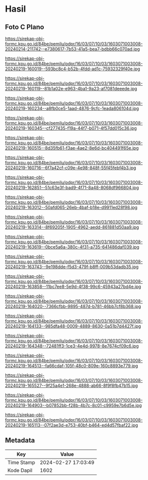 # Hasil

## Foto C Plano

https://sirekap-obj-formc.kpu.go.id/84be/pemilu/pdpr/16/03/07/10/03/1603071003008-20240214-211742--e7380617-7b53-41a5-bea7-bdbb66c070ad.jpg

https://sirekap-obj-formc.kpu.go.id/84be/pemilu/pdpr/16/03/07/10/03/1603071003008-20240219-160019--593bc8c4-b52b-4fdd-ad1c-75932329f40e.jpg

https://sirekap-obj-formc.kpu.go.id/84be/pemilu/pdpr/16/03/07/10/03/1603071003008-20240219-160119--81b1a02e-e963-4ba1-9a23-af7081deeede.jpg

https://sirekap-obj-formc.kpu.go.id/84be/pemilu/pdpr/16/03/07/10/03/1603071003008-20240219-160234--a8fb0ce5-1aad-4876-9cfc-1eada806104d.jpg

https://sirekap-obj-formc.kpu.go.id/84be/pemilu/pdpr/16/03/07/10/03/1603071003008-20240219-160345--cf277435-f19a-44f7-b071-4f57dd015c36.jpg

https://sirekap-obj-formc.kpu.go.id/84be/pemilu/pdpr/16/03/07/10/03/1603071003008-20240219-160515--8d35fb61-f3ae-4ae2-8e6d-bc404491f65e.jpg

https://sirekap-obj-formc.kpu.go.id/84be/pemilu/pdpr/16/03/07/10/03/1603071003008-20240219-160716--6f7a42cf-c09e-4e98-848f-55f45febf4b3.jpg

https://sirekap-obj-formc.kpu.go.id/84be/pemilu/pdpr/16/03/07/10/03/1603071003008-20240219-162851--51c63e3f-bad9-4f71-8a48-8068df966804.jpg

https://sirekap-obj-formc.kpu.go.id/84be/pemilu/pdpr/16/03/07/10/03/1603071003008-20240219-163012--50afd065-26eb-4baf-b18e-d9911ed28f98.jpg

https://sirekap-obj-formc.kpu.go.id/84be/pemilu/pdpr/16/03/07/10/03/1603071003008-20240219-163314--8f69205f-1905-4962-aedd-861881d50aa9.jpg

https://sirekap-obj-formc.kpu.go.id/84be/pemilu/pdpr/16/03/07/10/03/1603071003008-20240219-163619--0bce5a6a-380c-4f31-a735-641486daf039.jpg

https://sirekap-obj-formc.kpu.go.id/84be/pemilu/pdpr/16/03/07/10/03/1603071003008-20240219-163743--9e198dde-f5d3-479f-b8ff-009b53dadb35.jpg

https://sirekap-obj-formc.kpu.go.id/84be/pemilu/pdpr/16/03/07/10/03/1603071003008-20240219-163858--11bc7ee8-5e9d-4f38-99c6-45943a27bd4e.jpg

https://sirekap-obj-formc.kpu.go.id/84be/pemilu/pdpr/16/03/07/10/03/1603071003008-20240219-164020--7366cfbb-9895-487d-b781-46bb7cf8b368.jpg

https://sirekap-obj-formc.kpu.go.id/84be/pemilu/pdpr/16/03/07/10/03/1603071003008-20240219-164133--985dfa48-0009-4889-8630-0a51b7d4427f.jpg

https://sirekap-obj-formc.kpu.go.id/84be/pemilu/pdpr/16/03/07/10/03/1603071003008-20240219-164348--72481ff3-1ce3-4e4d-9978-8e7674cf09c6.jpg

https://sirekap-obj-formc.kpu.go.id/84be/pemilu/pdpr/16/03/07/10/03/1603071003008-20240219-164513--fa66cdaf-105f-48c0-809e-160c8893e779.jpg

https://sirekap-obj-formc.kpu.go.id/84be/pemilu/pdpr/16/03/07/10/03/1603071003008-20240219-165527--9f25a4e1-268e-4888-ab66-8f9f8fb47b15.jpg

https://sirekap-obj-formc.kpu.go.id/84be/pemilu/pdpr/16/03/07/10/03/1603071003008-20240219-164903--b07852bb-f28b-4b7c-8c01-c9959e7b6d5e.jpg

https://sirekap-obj-formc.kpu.go.id/84be/pemilu/pdpr/16/03/07/10/03/1603071003008-20240219-165113--07f2ae3d-e753-40bf-b464-ed4d57fbaf22.jpg


## Metadata

| Key        | Value               |
| ---------- | ------------------- |
| Time Stamp | 2024-02-27 17:03:49 |
| Kode Dapil | 1602                |



